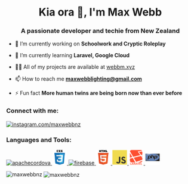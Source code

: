 <h1 align="center">Kia ora 👋, I'm Max Webb</h1>
<h3 align="center">A passionate developer and techie from New Zealand</h3>

- 🔭 I’m currently working on **Schoolwork and Cryptic Roleplay**

- 🌱 I’m currently learning **Laravel, Google Cloud**

- 👨‍💻 All of my projects are available at [webbm.xyz](webbm.xyz)

- 📫 How to reach me **maxwebblighting@gmail.com**

- ⚡ Fun fact **More human twins are being born now than ever before**

<h3 align="left">Connect with me:</h3>
<p align="left">
<a href="https://instagram.com/instagram.com/maxwebbnz" target="blank"><img align="center" src="https://raw.githubusercontent.com/rahuldkjain/github-profile-readme-generator/master/src/images/icons/Social/instagram.svg" alt="instagram.com/maxwebbnz" height="30" width="40" /></a>
</p>

<h3 align="left">Languages and Tools:</h3>
<p align="left"> <a href="https://cordova.apache.org/" target="_blank"> <img src="https://www.vectorlogo.zone/logos/apache_cordova/apache_cordova-icon.svg" alt="apachecordova" width="40" height="40"/> </a> <a href="https://www.w3schools.com/css/" target="_blank"> <img src="https://raw.githubusercontent.com/devicons/devicon/master/icons/css3/css3-original-wordmark.svg" alt="css3" width="40" height="40"/> </a> <a href="https://firebase.google.com/" target="_blank"> <img src="https://www.vectorlogo.zone/logos/firebase/firebase-icon.svg" alt="firebase" width="40" height="40"/> </a> <a href="https://www.w3.org/html/" target="_blank"> <img src="https://raw.githubusercontent.com/devicons/devicon/master/icons/html5/html5-original-wordmark.svg" alt="html5" width="40" height="40"/> </a> <a href="https://developer.mozilla.org/en-US/docs/Web/JavaScript" target="_blank"> <img src="https://raw.githubusercontent.com/devicons/devicon/master/icons/javascript/javascript-original.svg" alt="javascript" width="40" height="40"/> </a> <a href="https://laravel.com/" target="_blank"> <img src="https://raw.githubusercontent.com/devicons/devicon/master/icons/laravel/laravel-plain-wordmark.svg" alt="laravel" width="40" height="40"/> </a> <a href="https://www.php.net" target="_blank"> <img src="https://raw.githubusercontent.com/devicons/devicon/master/icons/php/php-original.svg" alt="php" width="40" height="40"/> </a> </p>

<p><img align="left" src="https://github-readme-stats.vercel.app/api/top-langs?username=maxwebbnz&show_icons=true&locale=en&layout=compact" alt="maxwebbnz" /></p>

<p>&nbsp;<img align="center" src="https://github-readme-stats.vercel.app/api?username=maxwebbnz&show_icons=true&locale=en" alt="maxwebbnz" /></p>
